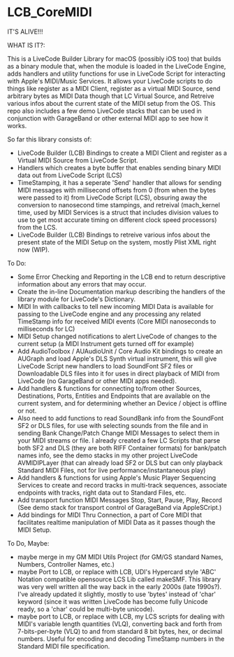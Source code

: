 # LCB_CoreMIDI

IT'S ALIVE!!!

WHAT IS IT?:

  This is a LiveCode Builder Library for macOS (possibly iOS too) that builds as a binary module that, when the module is loaded in the LiveCode Engine, adds handlers and utility functions for use in LiveCode Script for interacting with Apple's MIDI/Music Services.
  It allows your LiveCode scripts to do things like register as a MIDI Client, register as a virtual MIDI Source, send arbitrary bytes as MIDI Data though that LC Virtual Source, and Retreive various infos about the current state of the MIDI setup from the OS. This repo also includes a few demo LiveCode stacks that can be used in conjunction with GarageBand or other external MIDI app to see how it works.

So far this library consists of:

- LiveCode Builder (LCB) Bindings to create a MIDI Client and register as a Virtual MIDI Source from LiveCode Script.
- Handlers which creates a byte buffer that enables sending binary MIDI data out from LiveCode Script (LCS)
- TimeStamping, it has a seperate 'Send' handler that allows for sending MIDI messages with millisecond offsets from 0 (from when the bytes were passed to it) from LiveCode Script (LCS), obsuring away the conversion to nanosecond time stampings, and retreival (mach_kernel time, used by MIDI Services is a struct that includes division values to use to get most accurate timing on different clock speed processors) from the LCS.
- LiveCode Builder (LCB) Bindings to retreive various infos about the present state of the MIDI Setup on the system, mostly Plist XML right now (WIP).


To Do:
- Some Error Checking and Reporting in the LCB end to return descriptive information about any errors that may occur.
- Create the in-line Documentation markup describing the handlers of the library module for LiveCode's Dictionary.
- MIDI In with callbacks to tell new incoming MIDI Data is available for passing to the LiveCode engine and any processing any related TimeStamp info for received MIDI events (Core MIDI nanoseconds to milliseconds for LC)
- MIDI Setup changed notifications to alert LiveCode of changes to the current setup (a MIDI Instrument gets turned off for example)
- Add AudioToolbox / AUAudioUnit / Core Audio Kit bindings to create an AUGraph and load Apple's DLS Synth virtual instrument, this will give LiveCode Script new handlers to load SoundFont SF2 files or Downloadable DLS files into it for uses in direct playback of MIDI from LiveCode (no GarageBand or other MIDI apps needed).
- Add handlers & functions for connecting to/from other Sources, Destinations, Ports, Entities and Endpoints that are available on the current system, and for determining whether an Device / object is offline or not.
- Also need to add functions to read SoundBank info from the SoundFont SF2 or DLS files, for use with selecting sounds from the file and in sending Bank Change/Patch Change MIDI Messages to select them in your MIDI streams or file. I already created a few LC Scripts that parse both SF2 and DLS (they are both RIFF Container formats) for bank/patch names info, see the demo stacks in my other project LiveCode AVMIDIPLayer (that can already load SF2 or DLS but can only playback Standard MIDI Files, not for live performance/instantaneous play)
- Add handlers & functions for using Apple's Music Player Sequencing Services to create and record tracks in multi-track sequences, associate endpoints with tracks, right data out to Standard Files, etc.
- Add transport function MIDI Messages Stop, Start, Pause, Play, Record (See demo stack for transport control of GarageBand via AppleSCript.)
- Add bindings for MIDI Thru Connection, a part of Core MIDI that facilitates realtime manipulation of MIDI Data as it passes though the MIDI Setup.

To Do, Maybe:

- maybe merge in my GM MIDI Utils Project (for GM/GS standard Names, Numbers, Controller Names, etc.)
- maybe Port to LCB, or replace with LCB, UDI's Hypercard style 'ABC' Notation compatible opensource LCS Lib called makeSMF. This library was very well written all the way back in the early 2000s (late 1990s?). I've already updated it slightly, mostly to use 'bytes' instead of 'char' keyword (since it was written LiveCode has become fully Unicode ready, so a 'char' could be multi-byte unicode).
- maybe port to LCB, or replace with LCB, my LCS scripts for dealing with MIDI's variable length quantities (VLQ), converting back and forth from 7-bits-per-byte (VLQ) to and from standard 8 bit bytes, hex, or decimal numbers. Useful for encoding and decoding TimeStamp numbers in the Standard MIDI file specification.
